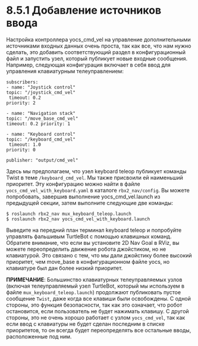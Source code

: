 # 8.5.1 Добавление источников ввода

Настройка контроллера yocs\_cmd\_vel на управление дополнительными источниками входных данных очень проста, так как все, что нам нужно сделать, это добавить соответствующий раздел в конфигурационный файл и запустить узел, который публикует новые входные сообщения. Например, следующая конфигурация включает в себя ввод для управления клавиатурным телеуправлением:

```text
subscribers:
- name: "Joystick control"
topic: "/joystick_cmd_vel"
 timeout: 0.2
priority: 2

- name: "Navigation stack"
topic: "/move_base_cmd_vel"
timeout: 0.2 priority: 1

- name: "Keyboard control"
topic: "/keyboard_cmd_vel"
 timeout: 1.0
priority: 0

publisher: "output/cmd_vel"
```

Здесь мы предполагаем, что узел keyboard teleop публикует команды Twist в теме `/keyboard_cmd_vel`. Мы также присвоили ей наименьший приоритет. Эту конфигурацию можно найти в файле `yocs_cmd_vel_with_keyboard.yaml` в каталоге `rbx2_nav/config`. Вы можете попробовать, завершив выполнение yocs\_cmd\_vel.launch из предыдущей секции, затем выполните следующие две команды:

```text
$ roslaunch rbx2_nav mux_keyboard_teleop.launch
$ roslaunch rbx2_nav yocs_cmd_vel_with_keyboard.launch
```

Выведите на передний план терминал keyboard teleop и попробуйте управлять фальшивым TurtleBot с помощью клавишных команд. Обратите внимание, что если вы установите 2D Nav Goal в RViz, вы можете переопределить движение робота джойстиком, но не клавиатурой. Это связано с тем, что мы дали джойстику более высокий приоритет, чем move\_base в конфигурационном файле yocs, но клавиатуре был дан более низкий приоритет.  


**ПРИМЕЧАНИЕ**: Большинство клавиатурных телеуправляемых узлов \(включая телеуправляемый узел TurtleBot, который мы используем в файле `mux_keyboard_teleop.launch`\) продолжают публиковать пустое сообщение `Twist`, даже когда все клавиши были освобождены. С одной стороны, это функция безопасности, так как это означает, что робот остановится, если пользователь не будет нажимать клавишу. С другой стороны, это не очень хорошо работает с узлом `yocs_cmd_vel`, так как если ввод с клавиатуры не будет сделан последним в списке приоритетов, то он всегда будет переопределять все остальные вводы, расположенные под ним.

